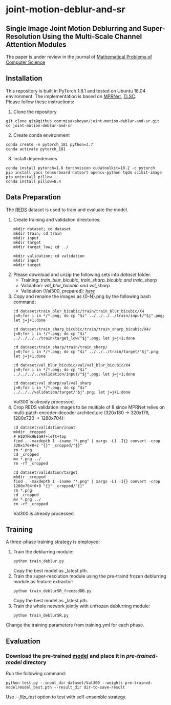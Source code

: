 # joint-motion-deblur-and-sr
## Single Image Joint Motion Deblurring and Super-Resolution Using the Multi-Scale Channel Attention Modules
The paper is under review in the journal of [Mathematical Problems of Computer Science](http://mpcs.sci.am/index.php/mpcs)

## Installation
This repository is built in PyTorch 1.8.1 and tested on Ubuntu 18.04 environment.
The implementation is based on [MPRNet](https://github.com/swz30/MPRNet), [TLSC](https://github.com/megvii-research/tlsc).  
Please follow these instructions:
1. Clone the repository
```
git clone git@github.com:misakshoyan/joint-motion-deblur-and-sr.git
cd joint-motion-deblur-and-sr
```

2. Create conda environment
```
conda create -n pytorch_181 python=3.7
conda activate pytorch_181
```

3. Install dependencies
```
conda install pytorch=1.8 torchvision cudatoolkit=10.2 -c pytorch
pip install yacs tensorboard natsort opencv-python tqdm scikit-image
pip uninstall pillow
conda install pillow=8.4
```

## Data Preparation

The [REDS](https://seungjunnah.github.io/Datasets/reds.html) dataset is used to train and evaluate the model.  
1. Create training and validation directories:  
   ```
   mkdir dataset; cd dataset
   mkdir train; cd train
   mkdir input
   mkdir target
   mkdir target_low; cd ../
   
   mkdir validation; cd validation
   mkdir input
   mkdir target
   ```
2. Please download and unzip the following sets into *dataset* folder:  
   - Training: *train_blur_bicubic, train_sharp_bicubic and train_sharp*
   - Validation: *val_blur_bicubic and val_sharp*
   - Validation (Val300, prepared): *[here](https://drive.google.com/drive/folders/1JX3_P1r08ME9_MusSflmWRNVaqv0gp0c?usp=sharing)*
3. Copy and rename the images as {0-N}.png by the following bash command:  
   ```
   cd dataset/train_blur_bicubic/train/train_blur_bicubic/X4
   j=0;for i in */*.png; do cp "$i" ../../../../train/input/"$j".png; let j=j+1;done
   
   cd dataset/train_sharp_bicubic/train/train_sharp_bicubic/X4/
   j=0;for i in */*.png; do cp "$i" ../../../../train/target_low/"$j".png; let j=j+1;done
   
   cd dataset/train_sharp/train/train_sharp/
   j=0;for i in */*.png; do cp "$i" ../../../train/target/"$j".png; let j=j+1;done
   
   cd dataset/val_blur_bicubic/val/val_blur_bicubic/X4
   j=0;for i in */*.png; do cp "$i" ../../../../validation/input/"$j".png; let j=j+1;done
   
   cd dataset/val_sharp/val/val_sharp
   j=0;for i in */*.png; do cp "$i" ../../../validation/target/"$j".png; let j=j+1;done
   ```
   Val300 is already processed.
4. Crop REDS validation images to be multiple of 8 since MPRNet relies on multi-patch encoder-decoder architecture (320x180 -> 320x176, 1280x720 -> 1280x704):
   ```
   cd dataset/validation/input
   mkdir _cropped
   # WIDTHxHEIGHT+left+top
   find . -maxdepth 1 -iname "*.png" | xargs -L1 -I{} convert -crop 320x176+0+2 "{}" _cropped/"{}"
   rm *.png
   cd _cropped
   mv *.png ../
   rm -rf _cropped
   
   cd dataset/validation/target
   mkdir _cropped
   find . -maxdepth 1 -iname "*.png" | xargs -L1 -I{} convert -crop 1280x704+0+8 "{}" _cropped/"{}"
   rm *.png
   cd _cropped
   mv *.png ../
   rm -rf _cropped
   ```
   Val300 is already processed.

## Training
A three-phase training strategy is employed:
1. Train the deblurring module:
   ```
   python train_deblur.py
   ```
   Copy the best model as _latest.pth. 
2. Train the super-resolution module using the pre-traind frozen deblurring module as feature extractor:
   ```
   python train_deblurSR_freezedDB.py
   ```
   Copy the best model as _latest.pth.
3. Train the whole network jointly with unfrozen deblurring module:
   ```
   python train_deblurSR.py
   ```
Change the training parameters from training.yml for each phase.

## Evaluation
### Download the pre-trained [model](https://drive.google.com/drive/folders/1JX3_P1r08ME9_MusSflmWRNVaqv0gp0c?usp=sharing) and place it in *pre-trained-model* directory
Run the following command:
```
python test.py --input_dir dataset/Val300 --weights pre-trained-model/model_best.pth --result_dir dir-to-save-result
```
Use *--flip_test* option to test with self-ensemble strategy.